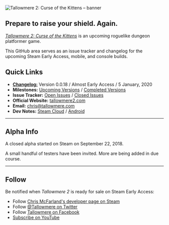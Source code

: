 ![Tallowmere 2: Curse of the Kittens – banner](https://i.imgur.com/78YrV6R.jpg)

## Prepare to raise your shield. Again.

[_Tallowmere 2: Curse of the Kittens_](https://www.tallowmere2.com/) is an upcoming roguelike dungeon platformer game.

This GitHub area serves as an issue tracker and changelog for the upcoming Steam Early Access, mobile, and console builds.

## Quick Links
- [**Changelog:**](https://github.com/ChrisNZL/Tallowmere2/wiki/Changelog) Version 0.0.18 / Almost Early Access / 5 January, 2020
- **Milestones:** [Upcoming Versions](https://github.com/ChrisNZL/Tallowmere2/milestones) / [Completed Versions](https://github.com/ChrisNZL/Tallowmere2/milestones?state=closed)
- **Issue Tracker:** [Open Issues](https://github.com/ChrisNZL/Tallowmere2/issues) / [Closed Issues](https://github.com/ChrisNZL/Tallowmere2/issues?q=is%3Aissue+is%3Aclosed)
- **Official Website:** [tallowmere2.com](https://www.tallowmere2.com)
- **Email:** [chris@tallowmere.com](mailto:chris@tallowmere.com)
- **Dev Notes:** [Steam Cloud](https://github.com/ChrisNZL/Tallowmere2/wiki/Dev:-Steam-Cloud-notes) / [Android](https://github.com/ChrisNZL/Tallowmere2/wiki/Dev:-Android-notes)

---

## Alpha Info

A closed alpha started on Steam on September 22, 2018.

A small handful of testers have been invited. More are being added in due course.

---

## Follow

Be notified when _Tallowmere 2_ is ready for sale on Steam Early Access:

- Follow [Chris McFarland's developer page on Steam](https://store.steampowered.com/dev/cmcfarland/)
- Follow [@Tallowmere on Twitter](https://twitter.com/Tallowmere)
- Follow [Tallowmere on Facebook](https://www.facebook.com/Tallowmere)
- [Subscribe on YouTube](https://www.youtube.com/channel/UCVwyGHj3-i0Ll1WTftM16Wg)
